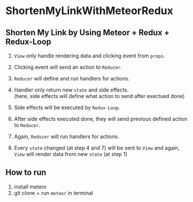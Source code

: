 # ShortenMyLinkWithMeteorRedux
## Shorten My Link by Using Meteor + Redux + Redux-Loop

1. `View` only handle rendering data and clicking event from `props`.  

2. Clicking event will send an action to `Reducer`.  

3. `Reducer` will define and run handlers for actions.  

4. Handler only return new `state` and side effects.  
(here, side effects will define what action to send after exectued done)

5. Side effects will be executed by `Redux-Loop`.  

6. After side effects executed done, they will send previous defined action to `Reducer`.  

7. Again, `Reducer` will run handlers for actions.  

8. Every `state` changed (at step 4 and 7) will be sent to `View` and again, `View` will render data from new `state` (at step 1)

## How to run

1. install meteor  
2. git clone + run `meteor` in terminal

